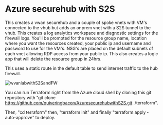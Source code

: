 # Azure securehub with S2S

This creates a vwan securehub and a couple of spoke vnets with VM's connected to the vhub but adds an onprem vnet with a S2S tunnel to the vhub. This creates a log analytics workspace and diagnostic settings for the firewall logs. You'll be prompted for the resource group name, location where you want the resources created, your public ip and username and password to use for the VM's. NSG's are placed on the default subnets of each vnet allowing RDP access from your public ip. This also creates a logic app that will delete the resource group in 24hrs.

This uses a static route in the default table to send internet traffic to the hub firewall.

![wvanlabwithS2SandFW](https://user-images.githubusercontent.com/128983862/232787181-3aec5303-6e0a-4b0a-8390-0e08257d0eb8.png)

You can run Terraform right from the Azure cloud shell by cloning this git repository with "git clone https://github.com/quiveringbacon/AzuresecurehubwithS2S.git ./terraform".

Then, "cd terraform" then, "terraform init" and finally "terraform apply -auto-approve" to deploy.
